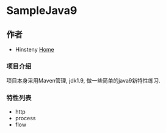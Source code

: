 # SampleJava9

## 作者
* Hinsteny [Home](https://github.com/Hinsteny)

### 项目介绍
项目本身采用Maven管理, jdk1.9, 做一些简单的java9新特性练习.

### 特性列表
* http
* process
* flow

